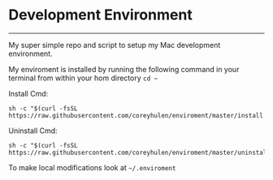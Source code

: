 
# Development Environment
------------------------------------------------------------------
My super simple repo and script to setup my Mac development environment.

My enviroment is installed by running the following command in your terminal from within your hom directory `cd ~`

Install Cmd:
```
sh -c "$(curl -fsSL https://raw.githubusercontent.com/coreyhulen/enviroment/master/install.sh)"
```

Uninstall Cmd:
```
sh -c "$(curl -fsSL https://raw.githubusercontent.com/coreyhulen/enviroment/master/uninstall.sh)"
```

To make local modifications look at `~/.enviroment`
